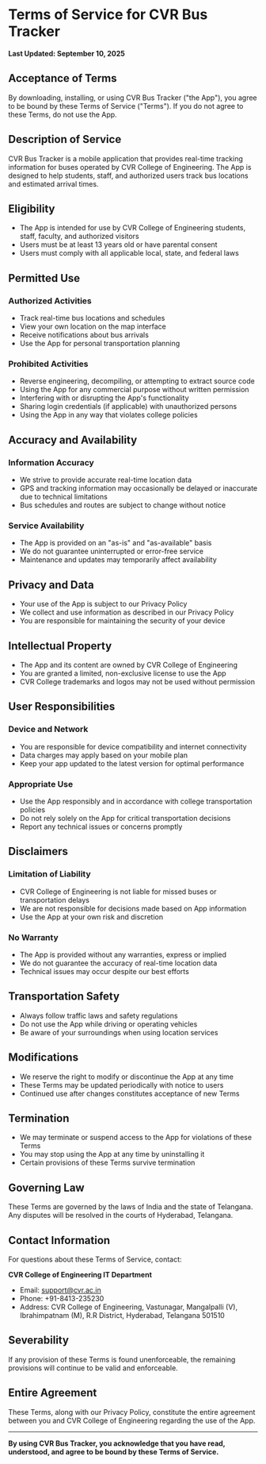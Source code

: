 # Terms of Service for CVR Bus Tracker

**Last Updated: September 10, 2025**

## Acceptance of Terms
By downloading, installing, or using CVR Bus Tracker ("the App"), you agree to be bound by these Terms of Service ("Terms"). If you do not agree to these Terms, do not use the App.

## Description of Service
CVR Bus Tracker is a mobile application that provides real-time tracking information for buses operated by CVR College of Engineering. The App is designed to help students, staff, and authorized users track bus locations and estimated arrival times.

## Eligibility
- The App is intended for use by CVR College of Engineering students, staff, faculty, and authorized visitors
- Users must be at least 13 years old or have parental consent
- Users must comply with all applicable local, state, and federal laws

## Permitted Use

### Authorized Activities
- Track real-time bus locations and schedules
- View your own location on the map interface
- Receive notifications about bus arrivals
- Use the App for personal transportation planning

### Prohibited Activities
- Reverse engineering, decompiling, or attempting to extract source code
- Using the App for any commercial purpose without written permission
- Interfering with or disrupting the App's functionality
- Sharing login credentials (if applicable) with unauthorized persons
- Using the App in any way that violates college policies

## Accuracy and Availability

### Information Accuracy
- We strive to provide accurate real-time location data
- GPS and tracking information may occasionally be delayed or inaccurate due to technical limitations
- Bus schedules and routes are subject to change without notice

### Service Availability
- The App is provided on an "as-is" and "as-available" basis
- We do not guarantee uninterrupted or error-free service
- Maintenance and updates may temporarily affect availability

## Privacy and Data
- Your use of the App is subject to our Privacy Policy
- We collect and use information as described in our Privacy Policy
- You are responsible for maintaining the security of your device

## Intellectual Property
- The App and its content are owned by CVR College of Engineering
- You are granted a limited, non-exclusive license to use the App
- CVR College trademarks and logos may not be used without permission

## User Responsibilities

### Device and Network
- You are responsible for device compatibility and internet connectivity
- Data charges may apply based on your mobile plan
- Keep your app updated to the latest version for optimal performance

### Appropriate Use
- Use the App responsibly and in accordance with college transportation policies
- Do not rely solely on the App for critical transportation decisions
- Report any technical issues or concerns promptly

## Disclaimers

### Limitation of Liability
- CVR College of Engineering is not liable for missed buses or transportation delays
- We are not responsible for decisions made based on App information
- Use the App at your own risk and discretion

### No Warranty
- The App is provided without any warranties, express or implied
- We do not guarantee the accuracy of real-time location data
- Technical issues may occur despite our best efforts

## Transportation Safety
- Always follow traffic laws and safety regulations
- Do not use the App while driving or operating vehicles
- Be aware of your surroundings when using location services

## Modifications
- We reserve the right to modify or discontinue the App at any time
- These Terms may be updated periodically with notice to users
- Continued use after changes constitutes acceptance of new Terms

## Termination
- We may terminate or suspend access to the App for violations of these Terms
- You may stop using the App at any time by uninstalling it
- Certain provisions of these Terms survive termination

## Governing Law
These Terms are governed by the laws of India and the state of Telangana. Any disputes will be resolved in the courts of Hyderabad, Telangana.

## Contact Information
For questions about these Terms of Service, contact:

**CVR College of Engineering IT Department**
- Email: support@cvr.ac.in
- Phone: +91-8413-235230
- Address: CVR College of Engineering, Vastunagar, Mangalpalli (V), Ibrahimpatnam (M), R.R District, Hyderabad, Telangana 501510

## Severability
If any provision of these Terms is found unenforceable, the remaining provisions will continue to be valid and enforceable.

## Entire Agreement
These Terms, along with our Privacy Policy, constitute the entire agreement between you and CVR College of Engineering regarding the use of the App.

---

**By using CVR Bus Tracker, you acknowledge that you have read, understood, and agree to be bound by these Terms of Service.**